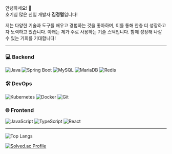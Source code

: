 안녕하세요! 👋  
호기심 많은 신입 개발자 **김정렬**입니다!

저는 다양한 기술과 도구를 배우고 경험하는 것을 좋아하며, 이를 통해 한층 더 성장하고자 노력하고 있습니다. 아래는 제가 주로 사용하는 기술 스택입니다. 함께 성장해 나갈 수 있는 기회를 기대합니다!

---

### 💻 Backend
![Java](https://img.shields.io/badge/Java-007396?style=flat-square&logo=Java&logoColor=white) ![Spring Boot](https://img.shields.io/badge/Spring%20Boot-6DB33F?style=flat-square&logo=Spring%20Boot&logoColor=white) ![MySQL](https://img.shields.io/badge/MySQL-3766AB?style=flat-square&logo=MySQL&logoColor=white) ![MariaDB](https://img.shields.io/badge/MariaDB-003545?style=flat-square&logo=MariaDB&logoColor=white) ![Redis](https://img.shields.io/badge/Redis-DC382D?style=flat-square&logo=Redis&logoColor=white)

### 🛠 DevOps
![Kubernetes](https://img.shields.io/badge/Kubernetes-326CE5?style=flat-square&logo=Kubernetes&logoColor=white) ![Docker](https://img.shields.io/badge/Docker-2496ED?style=flat-square&logo=Docker&logoColor=white) ![Git](https://img.shields.io/badge/Git-F05032?style=flat-square&logo=Git&logoColor=white)

### 🌐 Frontend
![JavaScript](https://img.shields.io/badge/JavaScript-F7DF1E?style=flat-square&logo=javascript&logoColor=black) ![TypeScript](https://img.shields.io/badge/TypeScript-3178C6?style=flat-square&logo=typescript&logoColor=white) ![React](https://img.shields.io/badge/React-61DAFB?style=flat-square&logo=React&logoColor=black)


---

![Top Langs](https://github-readme-stats.vercel.app/api/top-langs/?username=jungryuel&theme=gruvbox)

[![Solved.ac Profile](http://mazassumnida.wtf/api/generate_badge?boj=zldrktduf0927)](https://solved.ac/zldrktduf0927)
